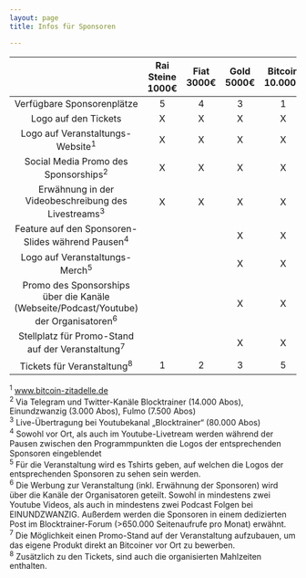 ```yaml
---
layout: page
title: Infos für Sponsoren

---
```

|                                      | Rai Steine 1000€ | Fiat 3000€ | Gold 5000€ | Bitcoin 10.000€ |
|:------------------------------------:|:----------------:|:----------:|:----------:|:---------------:|
|      Verfügbare Sponsorenplätze      |         5        |      4     |      3     |        1        |
|         Logo auf den Tickets         |         X        |      X     |      X     |        X        |
|   Logo auf Veranstaltungs- Website<sup>1</sup>  |         X        |      X     |      X     |        X        |
| Social Media Promo des Sponsorships<sup>2</sup> |         X        |      X     |      X     |        X        |
|  Erwähnung in der Videobeschreibung des Livestreams<sup>3</sup>                    |         X        |      X     |      X     |        X        |
| Feature auf den Sponsoren-Slides während Pausen<sup>4</sup>     |            |           |      X     |        X        |
| Logo auf Veranstaltungs-Merch<sup>5</sup>                    |                  |            |         X   |          X       |
|Promo des Sponsorships über die Kanäle <br> (Webseite/Podcast/Youtube) der Organisatoren<sup>6</sup>                |               |          |       X     |   X      |
|Stellplatz für Promo-Stand auf der Veranstaltung<sup>7</sup>             |               |          |       X     |   X      |
|Tickets für Veranstaltung<sup>8</sup>                |          1     |   2       |    3      |   5      |

<sup>1</sup> www.bitcoin-zitadelle.de <br>
<sup>2</sup> Via Telegram und Twitter-Kanäle Blocktrainer (14.000 Abos), Einundzwanzig (3.000 Abos), Fulmo (7.500 Abos)<br>
<sup>3</sup> Live-Übertragung bei Youtubekanal „Blocktrainer“ (80.000 Abos)<br>
<sup>4</sup> Sowohl vor Ort, als auch im Youtube-Livetream werden während der Pausen zwischen den Programmpunkten die Logos der entsprechenden Sponsoren eingeblendet<br>
<sup>5</sup> Für die Veranstaltung wird es Tshirts geben, auf welchen die Logos der entsprechenden Sponsoren zu sehen sein werden.<br>
<sup>6</sup> Die Werbung zur Veranstaltung (inkl. Erwähnung der Sponsoren) wird über die Kanäle der Organisatoren geteilt. Sowohl in mindestens zwei Youtube Videos, als auch in mindestens zwei Podcast Folgen bei EINUNDZWANZIG. Außerdem werden die Sponsoren in einem dedizierten Post im Blocktrainer-Forum (>650.000 Seitenaufrufe pro Monat) erwähnt.<br>
<sup>7</sup> Die Möglichkeit einen Promo-Stand auf der Veranstaltung aufzubauen, um das eigene Produkt direkt an Bitcoiner vor Ort zu bewerben.<br>
<sup>8</sup> Zusätzlich zu den Tickets, sind auch die organisierten Mahlzeiten enthalten.<br>
